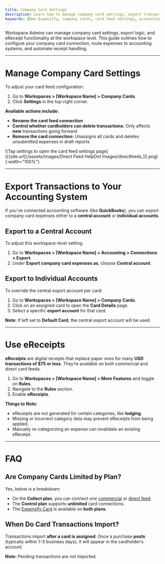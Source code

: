 ```yaml
---
title: Company Card Settings
description: Learn how to manage company card settings, export transactions to accounting software, and enable eReceipts for efficient expense tracking in Expensify.
keywords: [New Expensify, company cards, card feed settings, accounting exports, ereceipts, expense automation, card management]
---
```


Workspace Admins can manage company card settings, export logic, and eReceipt functionality at the workspace level. This guide outlines how to configure your company card connection, route expenses to accounting systems, and automate receipt handling.

---

# Manage Company Card Settings

To adjust your card feed configuration:

1. Go to **Workspaces > [Workspace Name] > Company Cards**.
2. Click **Settings** in the top-right corner.

**Available actions include:**

- **Rename the card feed connection**
- **Control whether cardholders can delete transactions:** Only affects **new** transactions going forward
- **Remove the card connection:** Unassigns all cards and deletes unsubmitted expenses in draft reports

![Tap settings to open the card feed settings page]({{site.url}}/assets/images/Direct Feed HelpDot Images/directfeeds_12.png){:width="100%"}

---

# Export Transactions to Your Accounting System

If you’ve connected accounting software (like **QuickBooks**), you can export company card expenses either to a **central account** or **individual accounts**.

## Export to a Central Account

To adjust this workspace-level setting:

1. Go to **Workspaces > [Workspace Name] > Accounting > Connections > Export**.
2. Under **Export company card expenses as**, choose **Central account**.

## Export to Individual Accounts

To override the central export account per card:

1. Go to **Workspaces > [Workspace Name] > Company Cards**.
2. Click on an assigned card to open the **Card Details** page.
3. Select a specific **export account** for that card.

**Note:** If left set to **Default Card**, the central export account will be used.

---

# Use eReceipts

**eReceipts** are digital receipts that replace paper ones for many **USD transactions of $75 or less**. They’re available on both commercial and direct card feeds.

1. Go to **Workspaces > [Workspace Name] > More Features** and toggle on **Rules**.
2. Navigate to the **Rules** section.
3. Enable **eReceipts**.

**Things to Note:**
- eReceipts are not generated for certain categories, like **lodging**.
- Missing or incorrect category data may prevent eReceipts from being applied.
- Manually re-categorizing an expense can invalidate an existing eReceipt.

---

# FAQ

## Are Company Cards Limited by Plan?

Yes, below is a breakdown:  
- On the **Collect plan**, you can connect one [commercial](https://help.expensify.com/articles/new-expensify/connect-credit-cards/Commercial-feeds) or [direct feed](https://help.expensify.com/articles/new-expensify/connect-credit-cards/Direct-feeds).
- The **Control plan** supports **unlimited** card connections.
- The [Expensify Card](https://use.expensify.com/company-credit-card) is available on **both plans**.

## When Do Card Transactions Import?

Transactions import **after a card is assigned**. Once a purchase **posts** (typically within 1–3 business days), it will appear in the cardholder’s account.

**Note:** Pending transactions are not imported.

